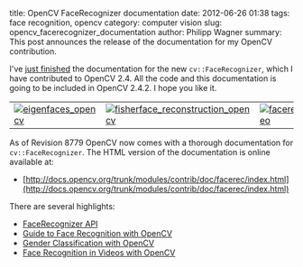 title: OpenCV FaceRecognizer documentation
date: 2012-06-26 01:38
tags: face recognition, opencv
category: computer vision
slug: opencv_facerecognizer_documentation
author: Philipp Wagner
summary: This post announces the release of the documentation for my OpenCV contribution.

I've [just finished](http://code.opencv.org/projects/opencv/repository/revisions/8779) the documentation for the new ``cv::FaceRecognizer``, which I have contributed to OpenCV 2.4. All the 
code and this documentation is going to be included in OpenCV 2.4.2. I hope you like it.

<table>
  <tbody>
    <tr>
      <td><a href="/static/images/blog/opencv_facerecognizer_documentation/eigenfaces_opencv.png"><img src="/static/images/blog/opencv_facerecognizer_documentation/thumbs/eigenfaces_opencv.jpg" alt="eigenfaces_opencv" /></a></td>
      <td><a href="/static/images/blog/opencv_facerecognizer_documentation/fisherface_reconstruction_opencv.png"><img src="/static/images/blog/opencv_facerecognizer_documentation/thumbs/fisherface_reconstruction_opencv.jpg" alt="fisherface_reconstruction_opencv" /></a></td>
      <td><a href="/static/images/blog/opencv_facerecognizer_documentation/facerec_video.png"><img src="/static/images/blog/opencv_facerecognizer_documentation/thumbs/facerec_video.jpg" alt="facerec_video" /></a></td>
    </tr>
  </tbody>
</table>

As of Revision 8779 OpenCV now comes with a thorough documentation for ``cv::FaceRecognizer``. The HTML version of the documentation is online available at:

* [http://docs.opencv.org/trunk/modules/contrib/doc/facerec/index.html](http://docs.opencv.org/trunk/modules/contrib/doc/facerec/index.html)

There are several highlights:
 
* [FaceRecognizer API](http://docs.opencv.org/trunk/modules/contrib/doc/facerec/facerec_api.html)
* [Guide to Face Recognition with OpenCV](http://docs.opencv.org/trunk/modules/contrib/doc/facerec/facerec_tutorial.html)
* [Gender Classification with OpenCV](http://docs.opencv.org/trunk/modules/contrib/doc/facerec/tutorial/facerec_gender_classification.html)
* [Face Recognition in Videos with OpenCV](http://docs.opencv.org/trunk/modules/contrib/doc/facerec/tutorial/facerec_video_recognition.html)
